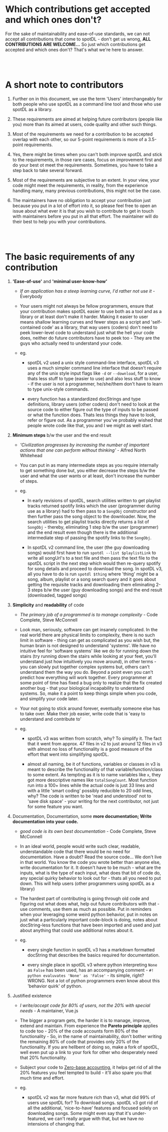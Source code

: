 # Which contributions get accepted and which ones don't?

For the sake of maintainability and ease-of-use standards, we can not accept all contributions that
come to spotDL - don't get us wrong, **ALL CONTRIBUTIONS ARE WELCOME...** So just which
contributions get accepted and which ones don't? That's what we're here to answer.

<br><br>

# A short note to contributors

1. Further on in this document, we use the term 'Users' interchangeably for both people who use
spotDL as a command line tool and those who use spotDL as a library.

2. These requirements are aimed at helping future contributors (people like you) more than its
aimed at users, code quality and other such things.

3. Most of the requirements we need for a contribution to be accepted overlap with each other, so
our 5-point requirements is more of a 3.5-point requirements.

4. Yes, there might be times when you can't both improve spotDL and stick to the requirements,
in those rare cases, focus on improvement first and do your best ot meet the requirements.
Sometimes, you have to take a step back to take several forward.

5. Most of the requirements are subjective to an extent. In your view, your code might meet the
requirements, in reality, from the experience handling many, many previous contributions, this
might not be the case.

6. The maintainers have no obligation to accept your contribution just because you put in a lot
of effort into it, so please feel free to open an issue about what ever it is that you wish to
contribute to get in touch with maintainers before you put in all that effort. The maintainer
will do their best to help you with your contributions.

<br><br>

# The basic requirements of any contribution

1. **'Ease-of-use'** and **'minimal user-know-how'**
    - *If an application has a steep learning curve, I'd rather not use it* - Everybody

    - Your users might not always be fellow programmers, ensure that your contribution makes spotDL
    easier to use both as a tool and as a library or at least don't make it harder. Making it
    easier to user means shallow learning curves and fewer steps as a script and
    'self-contained code' as a library, that way users (coders) don't need to peek lower-level
    code to understand just what the hell your code does, neither do future contributors have to
    peek too - They are the guys who actually need to understand your code.

    - eg.
        - spotDL v2 used a unix style command-line interface, spotDL v3 uses a much simpler command
        line interface that doesn't require any of the unix style input flags like `-d` or
        `--download`, for a user, thats less stuff to type (easier to use) and also less stuff to
        know - if the user is not a programmer, he/she/them don't have to learn to type unix-style
        commands.

        - every function has a standardized docStrings and type definitions, library users (other
        coders) don't need to look at the source code to either figure out the type of inputs
        to be passed or what the function does. Thats less things they have to look, refer or
        figure out. As a programmer you've probably wished that people wrote code like that, you and I
        we might as well start.

2. **Minimum steps** b/w the user and the end result
    - *'Civilization progresses by increasing the number of important actions that one can
    perform without thinking'* - Alfred North Whitehead

    - You can put in as many intermediate steps as you require internally to get something done
    but, you either decrease the steps b/w the user and what the user wants or at least, don't
    increase the number of steps.

    - eg.
        - In early revisions of spotDL, search utilities written to get playlist tracks returned
        spotify links which the user (programmer during use as a library) had to then pass to a
        `SongObj` constructor and then further pass the song object to the downloader. Now, the
        search utilities to get playlist tracks directly returns a list of `SongObj` - thereby,
        eliminating 1 step b/w the user (programmer) and the end result even though there is
        the additional intermediate step of passing the spotify links to the `SongObj`.

        - In spotDL v2 command line, the user (the guy downloading songs) would first have to run
        `spotdl --list $playlistLink` to write all songUrl's to a text file and then pass the
        text file to the spotDL script in the next step which would then re-query spotify for song
        details and proceed to download the song. In spotDL v3, all you have to do is run
        `spotdl $thing` where 'thing' might be a song, album, playlist or a song search query
        and it goes about getting the requisite tracks and downloading them eliminating 2-3 steps
        b/w the user (guy downloading songs) and the end result (downloaded, tagged songs)

3. **Simplicity** and **readability** of code
    - *The primary job of a programmed is to manage complexity* - Code Complete, Steve McConnell

    - Look man, seriously, software can get insanely complicated. In the real world there are
    physical limits to complexity, there is no such limit in software - thing can get as
    complicated as you wish but, the human brain is not designed to understand 'systems'. We have
    no intuitive feel for 'software systems' like we do for running down the stairs (try running
    down the stairs while looking at your feet, you'll understand just how intuitively you move
    around), in other terms - you can slowly put together complex systems but, others can't
    understand them the way you do. Beyond a point even you can't predict how everything will work
    together. Every programmer at some point of time has fixed a bug only to realize that the fix
    created another bug - that your biological incapability to understand systems. So, make it a
    point to keep things simple when you code, and simplify your code later.

    - Your not going to stick around forever, eventually someone else has to take over. Make their
    job easier, write code that is 'easy to understand and contribute to'

    - eg.
        - spotDL v3 was written from scratch, why? To simplify it. The fact that it went from
        approx. 47 files in v2 to just around 12 files in v3 with almost no loss of functionality
        is a good measure of the effort that went into simplifying spotDL.

        - almost all naming, be it of functions, variables or classes in v3 is meant to describe
        the functionality of that variable/function/class to some extent. As tempting as it is
        to name variables like `x`, they got more descriptive names like `totalSongCount`. Most
        function run into a 100+ lines while the actual code is just 33 lines and with a little
        'smart coding' possibly reducible to 20 odd lines, why? The code is written to be 'read
        and understood' not to 'save disk space' - your writing for the next contributor, not just
        for some feature you want.

4. Documentation, Documentation, some **more documentation; Write documentation into your code.**
    - *good code is its own best documentation* - Code Complete, Steve McConnell

    - In an ideal world, people would write such clear, readable, understandable code that there
    would be no need for documentation. Have a doubt? Read the source code... We don't live in that
    world. You know the code you wrote better than anyone else, write documentation for it. It
    doesn't have to be much - what are the inputs, what is the type of each input, what does that
    bit of code do, any special quirky behavior to look out for - thats all you need to put down.
    This will help users (other programmers using spotDL as a library)

    - The hardest part of contributing is going through old code and figuring out what does what,
    help out future contributors with that - use comments, use them as much as possible. Put in
    reminders when your leveraging some weird python behavior, put in notes on just what a
    particularly important code-block is doing, notes about docString-less functions that have
    been imported and used and just about anything that could use additional notes about it.

    - eg.
        - every single function in spotDL v3 has a markdown formatted docString that describes the
        basics required for documentation.

        - every single place in spotDL v3 where python interpreting `None` as `False` has been
        used, has an accompanying comment - `#! python evaluvates 'None' as 'False'` - its simple,
        right? WRONG. Not a lot of python programmers even know about this 'behavior quirk' of
        python.

5. Justified existence
    - *I write/accept code for 80% of users, not the 20% with special needs* - A maintainer, Vue.js

    - The bigger a program gets, the harder it is to manage, improve, extend and maintain. From
    experience the **Pareto principle** applies to code too - 20% of the code accounts form 80%
    of the functionality - So, in the name of maintainability, don't bother writing the remaining
    80% of code that provides only 20% of the functionality. If you are hellbent of doing so,
    make a fork of spotDL, well even put up a link to your fork for other who desperately need
    that 20% functionality.

    - Subject your code to [Zero-base accounting](./Code%20Docs/codeGuidelines.md), it helps get
    rid of all the 20% features you feel tempted to build - it'll also spare you that much time
    and effort.

    - eg.
        - spotDL v2 was far more feature rich than v3, what did 99% of users use spotDL for? To
        download songs. spotDL v3 got rid of all the additional, 'nice-to-have' features and
        focused solely on downloading songs. Some might even say that it's under-featured, we
        can't really argue with that, but we have no intensions of changing that.